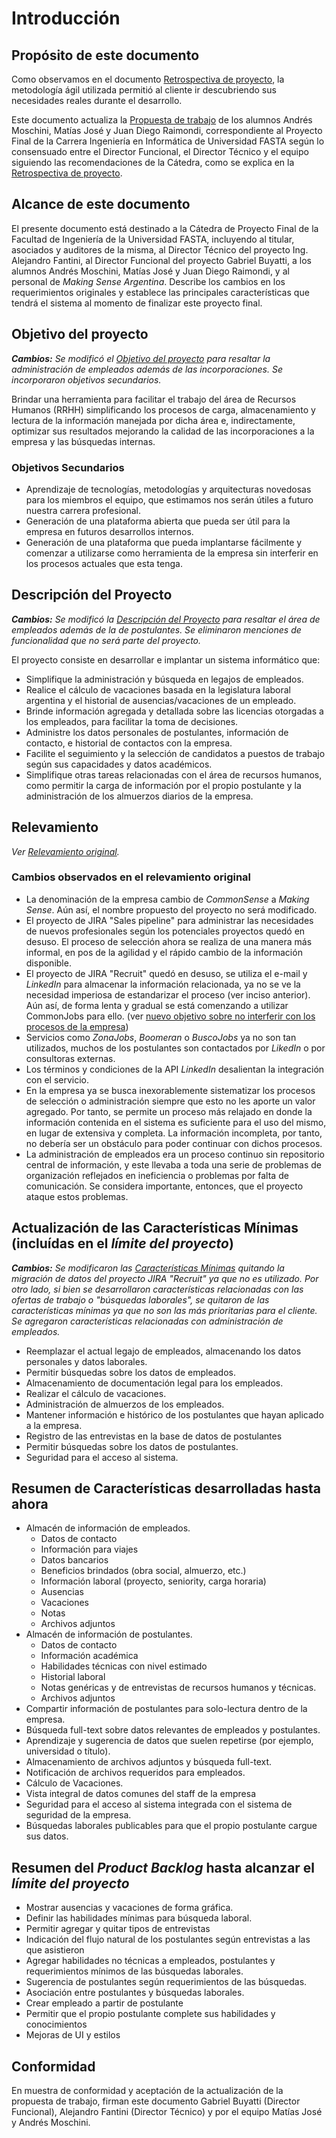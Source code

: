 # Introducción 

## Propósito de este documento

Como observamos en el documento [Retrospectiva de proyecto](retrospectiva-proyecto#El_problema), la metodología ágil utilizada permitió al cliente ir descubriendo sus necesidades reales durante el desarrollo. 

Este documento actualiza la [Propuesta de trabajo](propuesta-trabajo) de los alumnos Andrés Moschini, Matías José y Juan Diego Raimondi, correspondiente al Proyecto Final de la Carrera Ingeniería en Informática de Universidad FASTA según lo consensuado entre el Director Funcional, el Director Técnico y el equipo siguiendo las recomendaciones de la Cátedra, como se explica en la [Retrospectiva de proyecto](Retrospectiva-Proyecto#C%c3%b3mo_seguir).

## Alcance de este documento

El presente documento está destinado a la Cátedra de Proyecto Final de la Facultad de Ingeniería de la Universidad FASTA, incluyendo al titular, asociados y auditores de la misma, al Director Técnico del proyecto Ing. Alejandro Fantini, al Director Funcional del proyecto Gabriel Buyatti, a los alumnos Andrés Moschini, Matías José y Juan Diego Raimondi, y al personal de _Making Sense Argentina_.  Describe los cambios en los requerimientos originales y establece las principales características que tendrá el sistema al momento de finalizar este proyecto final.

## Objetivo del proyecto

_**Cambios:** Se modificó el [Objetivo del proyecto](propuesta-trabajo#Objetivo_del_proyecto) para resaltar la administración de empleados además de las incorporaciones. Se incorporaron objetivos secundarios._

Brindar una herramienta para facilitar el trabajo del área de Recursos Humanos (RRHH) simplificando los procesos de carga, almacenamiento y lectura de la información manejada por dicha área e, indirectamente, optimizar sus resultados mejorando la calidad de las incorporaciones a la empresa y las búsquedas internas.

### Objetivos Secundarios

* Aprendizaje de tecnologías, metodologías y arquitecturas novedosas para los miembros el equipo, que estimamos nos serán útiles a futuro nuestra carrera profesional.
* Generación de una plataforma abierta que pueda ser útil para la empresa en futuros desarrollos internos.
* Generación de una plataforma que pueda implantarse fácilmente y comenzar a utilizarse como herramienta de la empresa sin interferir en los procesos actuales que esta tenga.

## Descripción del Proyecto

_**Cambios:** Se modificó la [Descripción del Proyecto](propuesta-trabajo#Descripci%c3%b3n_del_Proyecto) para resaltar el área de empleados además de la de postulantes. Se eliminaron menciones de funcionalidad que no será parte del proyecto._

El proyecto consiste en desarrollar e implantar un sistema informático que:

* Simplifique la administración y búsqueda en legajos de empleados.
* Realice el cálculo de vacaciones basada en la legislatura laboral argentina y el historial de ausencias/vacaciones de un empleado.
* Brinde información agregada y detallada sobre las licencias otorgadas a los empleados, para facilitar la toma de decisiones. 
* Administre los datos personales de postulantes, información de contacto, e historial de contactos con la empresa. 
* Facilite el seguimiento y la selección de candidatos a puestos de trabajo según sus capacidades y datos académicos.
* Simplifique otras tareas relacionadas con el área de recursos humanos, como permitir la carga de información por el propio postulante y la administración de los almuerzos diarios de la empresa.

## Relevamiento

_Ver [Relevamiento original](propuesta-trabajo#Relevamiento)._

### Cambios observados en el relevamiento original

* La denominación de la empresa cambio de _CommonSense_ a _Making Sense_. Aún así, el nombre propuesto del proyecto no será modificado.
* El proyecto de JIRA "Sales pipeline" para administrar las necesidades de nuevos profesionales según los potenciales proyectos quedó en desuso. El proceso de selección ahora se realiza de una manera más informal, en pos de la agilidad y el rápido cambio de la información disponible.
* El proyecto de JIRA "Recruit" quedó en desuso, se utiliza el e-mail y _LinkedIn_ para almacenar la información relacionada, ya no se ve la necesidad imperiosa de estandarizar el proceso (ver inciso anterior). Aún así, de forma lenta y gradual se está comenzando a utilizar CommonJobs para ello. (ver [nuevo objetivo sobre no interferir con los procesos de la empresa](actualizacion-propuesta-trabajo#Objetivos%20secundarios))
* Servicios como _ZonaJobs_, _Boomeran_ o _BuscoJobs_ ya no son tan utilizados, muchos de los postulantes son contactados por _LikedIn_ o por consultoras externas.
* Los términos y condiciones de la API _LinkedIn_ desalientan la integración con el servicio.
* En la empresa ya se busca inexorablemente sistematizar los procesos de selección o administración siempre que esto no les aporte un valor agregado. Por tanto, se permite un proceso más relajado en donde la información contenida en el sistema es suficiente para el uso del mismo, en lugar de extensiva y completa. La información incompleta, por tanto, no debería ser un obstáculo para poder continuar con dichos procesos.
* La administración de empleados era un proceso continuo sin repositorio central de información, y este llevaba a toda una serie de problemas de organización reflejados en ineficiencia o problemas por falta de comunicación. Se considera importante, entonces, que el proyecto ataque estos problemas.

## Actualización de las Características Mínimas (incluídas en el _límite del proyecto_)

_**Cambios:** Se modificaron las [Características Mínimas](propuesta-trabajo#Caracter%c3%adsticas_M%c3%adnimas_(inclu%c3%addas_en_el_%3cem%3el%c3%admite_del_proyecto%3c%2fem%3e)) quitando la migración de datos del proyecto JIRA "Recruit" ya que no es utilizado. Por otro lado, si bien se desarrollaron características relacionadas con las ofertas de trabajo o "búsquedas laborales", se quitaron de las características mínimas ya que no son las más prioritarias para el cliente. Se agregaron características relacionadas con administración de empleados._

* Reemplazar el actual legajo de empleados, almacenando los datos personales y datos laborales.
* Permitir búsquedas sobre los datos de empleados.
* Almacenamiento de documentación legal para los empleados.
* Realizar el cálculo de vacaciones.
* Administración de almuerzos de los empleados.
* Mantener información e histórico de los postulantes que hayan aplicado a la empresa.
* Registro de las entrevistas en la base de datos de postulantes
* Permitir búsquedas sobre los datos de postulantes.
* Seguridad para el acceso al sistema.

## Resumen de Características desarrolladas hasta ahora 

* Almacén de información de empleados.
   * Datos de contacto
   * Información para viajes
   * Datos bancarios
   * Beneficios brindados (obra social, almuerzo, etc.)
   * Información laboral (proyecto, seniority, carga horaria)
   * Ausencias
   * Vacaciones
   * Notas
   * Archivos adjuntos
* Almacén de información de postulantes.
   * Datos de contacto
   * Información académica
   * Habilidades técnicas con nivel estimado
   * Historial laboral
   * Notas genéricas y de entrevistas de recursos humanos y técnicas.
   * Archivos adjuntos
* Compartir información de postulantes para solo-lectura dentro de la empresa.
* Búsqueda full-text sobre datos relevantes de empleados y postulantes.
* Aprendizaje y sugerencia de datos que suelen repetirse (por ejemplo, universidad o título).
* Almacenamiento de archivos adjuntos y búsqueda full-text.
* Notificación de archivos requeridos para empleados.
* Cálculo de Vacaciones.
* Vista integral de datos comunes del staff de la empresa
* Seguridad para el acceso al sistema integrada con el sistema de seguridad de la empresa.
* Búsquedas laborales publicables para que el propio postulante cargue sus datos.

## Resumen del _Product Backlog_ hasta alcanzar el _límite del proyecto_

* Mostrar ausencias y vacaciones de forma gráfica.
* Definir las habilidades mínimas para búsqueda laboral.
* Permitir agregar y quitar tipos de entrevistas
* Indicación del flujo natural de los postulantes según entrevistas a las que asistieron
* Agregar habilidades no técnicas a empleados, postulantes y requerimientos mínimos de las búsquedas laborales.
* Sugerencia de postulantes según requerimientos de las búsquedas.
* Asociación entre postulantes y búsquedas laborales.
* Crear empleado a partir de postulante
* Permitir que el propio postulante complete sus habilidades y conocimientos
* Mejoras de UI y estilos

## Conformidad

En muestra de conformidad y aceptación de la actualización de la propuesta de trabajo, firman este documento Gabriel Buyatti (Director Funcional), Alejandro Fantini (Director Técnico) y por el equipo Matías José y Andrés Moschini.

